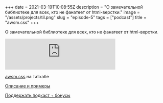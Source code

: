 +++
date = 2021-03-19T10:08:55Z
description = "О замечательной библиотеке для всех, кто не фанатеет от html-верстки."
image = "/assets/projects/til.png"
slug = "episode-5"
tags = ["podcast"]
title = "awsm.css"
+++

<p>О замечательной библиотеке для всех, кто не фанатеет от html-верстки.</p>

<iframe src="https://anchor.fm/nalgeon/embed/episodes/awsm-css-et01n6" height="102px" width="360px" frameborder="0" scrolling="no"></iframe>

<p><a href="https://github.com/igoradamenko/awsm.css">awsm.css</a> на гитхабе</p>
<p><a href="https://igoradamenko.github.io/awsm.css/">Описание и примеры</a></p>
<p><a href="https://www.patreon.com/nalgeon">Поддержать подкаст + бонусы</a></p>



